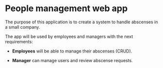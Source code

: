 # People management web app

The purpose of this application is to create a system to handle abscenses in a small company.

The app will be used by employees and managers with the next requirements:

* **Employees** will be able to manage their abscenses (CRUD).

* **Manager** can manage users and review abscense requests.